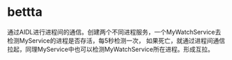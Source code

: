 # bettta

通过AIDL进行进程间的通信。创建两个不同进程服务，一个MyWatchService去检测MyService的进程是否存活，每5秒检测一次，
如果死亡，就通过进程间通信拉起，同理MyService中也可以检测MyWatchService所在进程。形成互拉。
